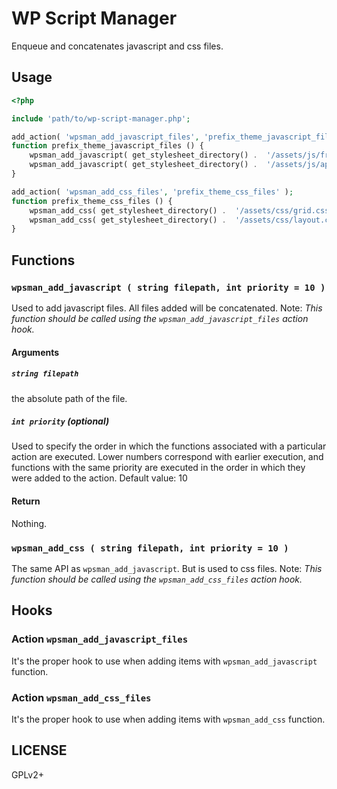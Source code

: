 # WP Script Manager

Enqueue and concatenates javascript and css files.

## Usage

```php
<?php

include 'path/to/wp-script-manager.php';

add_action( 'wpsman_add_javascript_files', 'prefix_theme_javascript_files' );
function prefix_theme_javascript_files () {
	wpsman_add_javascript( get_stylesheet_directory() .  '/assets/js/framework.js' );
	wpsman_add_javascript( get_stylesheet_directory() .  '/assets/js/app.js' );
}

add_action( 'wpsman_add_css_files', 'prefix_theme_css_files' );
function prefix_theme_css_files () {
	wpsman_add_css( get_stylesheet_directory() .  '/assets/css/grid.css' );
	wpsman_add_css( get_stylesheet_directory() .  '/assets/css/layout.css' );
}
```

## Functions

### `wpsman_add_javascript ( string filepath, int priority = 10 )`

Used to add javascript files. All files added will be concatenated.
Note: *This function should be called using the `wpsman_add_javascript_files` action hook.*

#### Arguments

##### `string filepath`

the absolute path of the file.

##### `int priority` (optional)

Used to specify the order in which the functions associated with a particular action are executed. Lower numbers correspond with earlier execution, and functions with the same priority are executed in the order in which they were added to the action.
Default value: 10

#### Return
Nothing.

### `wpsman_add_css ( string filepath, int priority = 10 )`
The same API as `wpsman_add_javascript`. But is used to css files.
Note: *This function should be called using the `wpsman_add_css_files` action hook.*

## Hooks

### Action `wpsman_add_javascript_files`
It's the proper hook to use when adding items with `wpsman_add_javascript` function.

### Action `wpsman_add_css_files`
It's the proper hook to use when adding items with `wpsman_add_css` function.

## LICENSE

GPLv2+
